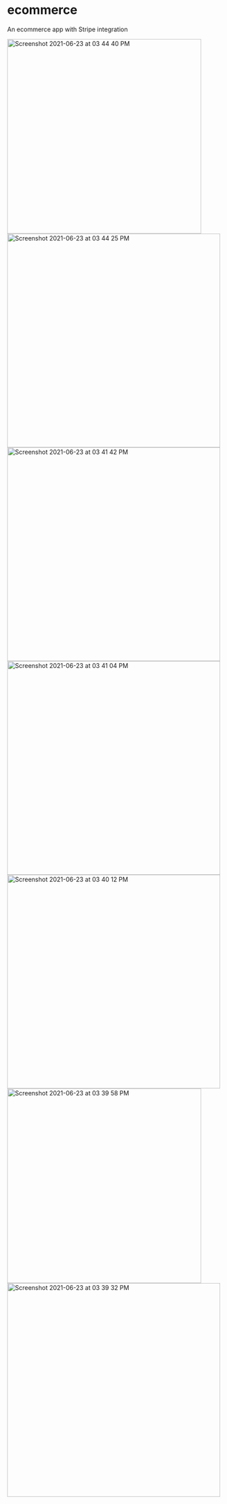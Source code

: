 # ecommerce
An ecommerce app with Stripe integration

<img width="448" alt="Screenshot 2021-06-23 at 03 44 40 PM" src="https://user-images.githubusercontent.com/17603738/123298991-fa45bf00-d510-11eb-9c76-333fc04b4f76.png">
<img width="492" alt="Screenshot 2021-06-23 at 03 44 25 PM" src="https://user-images.githubusercontent.com/17603738/123299003-fdd94600-d510-11eb-9dbe-aa2c6796398a.png">
<img width="492" alt="Screenshot 2021-06-23 at 03 41 42 PM" src="https://user-images.githubusercontent.com/17603738/123299020-016ccd00-d511-11eb-9151-24ae6634a5a6.png">
<img width="492" alt="Screenshot 2021-06-23 at 03 41 04 PM" src="https://user-images.githubusercontent.com/17603738/123299029-03cf2700-d511-11eb-83e1-6eacbe0aa03b.png">
<img width="492" alt="Screenshot 2021-06-23 at 03 40 12 PM" src="https://user-images.githubusercontent.com/17603738/123299037-06ca1780-d511-11eb-8ee2-6acc4c457d3d.png">
<img width="448" alt="Screenshot 2021-06-23 at 03 39 58 PM" src="https://user-images.githubusercontent.com/17603738/123299044-0893db00-d511-11eb-9225-e555025ce914.png">
<img width="492" alt="Screenshot 2021-06-23 at 03 39 32 PM" src="https://user-images.githubusercontent.com/17603738/123299067-0cbff880-d511-11eb-9269-ff68f961de95.png">
